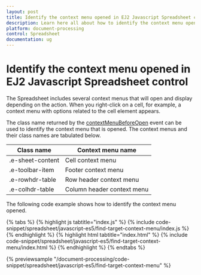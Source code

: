 ```yaml
---
layout: post
title: Identify the context menu opened in EJ2 Javascript Spreadsheet control | Syncfusion
description: Learn here all about how to identify the context menu opened in Syncfusion EJ2 Javascript Spreadsheet control of Syncfusion Essential JS 2 and more.
platform: document-processing
control: Spreadsheet 
documentation: ug
---
```


# Identify the context menu opened in EJ2 Javascript Spreadsheet control

The Spreadsheet includes several context menus that will open and display depending on the action. When you right-click on a cell, for example, a context menu with options related to the cell element appears.

The class name returned by the [contextMenuBeforeOpen](https://ej2.syncfusion.com/javascript/documentation/api/spreadsheet/#contextmenubeforeopen) event can be used to identify the context menu that is opened. The context menus and their class names are tabulated below.

| Class name | Context menu name |
|-------|---------|
| .e-sheet-content | Cell context menu |
| .e-toolbar-item | Footer context menu |
| .e-rowhdr-table | Row header context menu |
| .e-colhdr-table | Column header context menu |

The following code example shows how to identify the context menu opened.

{% tabs %}
{% highlight js tabtitle="index.js" %}
{% include code-snippet/spreadsheet/javascript-es5/find-target-context-menu/index.js %}
{% endhighlight %}
{% highlight html tabtitle="index.html" %}
{% include code-snippet/spreadsheet/javascript-es5/find-target-context-menu/index.html %}
{% endhighlight %}
{% endtabs %}

{% previewsample "/document-processing/code-snippet/spreadsheet/javascript-es5/find-target-context-menu" %}